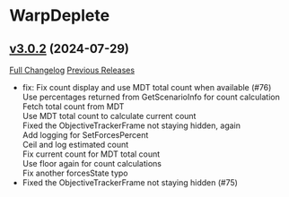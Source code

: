 # WarpDeplete

## [v3.0.2](https://github.com/happenslol/WarpDeplete/tree/v3.0.2) (2024-07-29)
[Full Changelog](https://github.com/happenslol/WarpDeplete/compare/v3.0.1...v3.0.2) [Previous Releases](https://github.com/happenslol/WarpDeplete/releases)

- fix: Fix count display and use MDT total count when available (#76)  
    Use percentages returned from GetScenarioInfo for count calculation  
    Fetch total count from MDT  
    Use MDT total count to calculate current count  
    Fixed the ObjectiveTrackerFrame not staying hidden, again  
    Add logging for SetForcesPercent  
    Ceil and log estimated count  
    Fix current count for MDT total count  
    Use floor again for count calculations  
    Fix another forcesState typo  
- Fixed the ObjectiveTrackerFrame not staying hidden (#75)  

